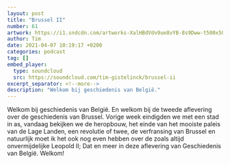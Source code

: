 ```yaml
---
layout: post
title: "Brussel II"
number: 61
artwork: https://i1.sndcdn.com/artworks-XalHBdVdv9ue8vYB-8s9Dww-t500x500.jpg
author: Tim
date: 2021-04-07 10:19:17 +0200
categories: podcast
tag: []
embed_player:
  type: soundcloud
  src: https://soundcloud.com/tim-gistelinck/brussel-ii
excerpt_separator: <!--more-->
description: "Welkom bij geschiedenis van België."
---
```

Welkom bij geschiedenis van België. En welkom bij de tweede aflevering over de geschiedenis van Brussel. Vorige week eindigden we met een stad in as, vandaag bekijken we de heropbouw, het einde van het mooiste paleis van de Lage Landen, een revolutie of twee, de verfransing van Brussel en natuurlijk moet ik het ook nog even hebben over de zoals altijd onvermijdelijke Leopold II; Dat en meer in deze aflevering van Geschiedenis van België. Welkom!